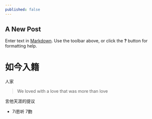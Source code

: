 ```yaml
---
published: false
---
```

## A New Post

Enter text in [Markdown](http://daringfireball.net/projects/markdown/). Use the toolbar above, or click the **?** button for formatting help.
# 如今入籍
人家
> We loved with a love that was more than love

言他天涯的提议
- 7i恩听
7覅

